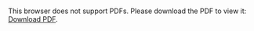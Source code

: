 <object data="https://github.com/cgauchey/deeplearningfinalproj/blob/main/LocalAIze.pdf" type="application/pdf" width="700px" height="700px">
    <embed src="https://github.com/cgauchey/deeplearningfinalproj/blob/main/LocalAIze.pdf">
        <p>This browser does not support PDFs. Please download the PDF to view it: <a href="https://github.com/cgauchey/deeplearningfinalproj/blob/main/LocalAIze.pdf">Download PDF</a>.</p>
    </embed>
</object>

